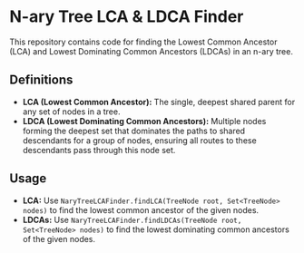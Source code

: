 # N-ary Tree LCA & LDCA Finder

This repository contains code for finding the Lowest Common Ancestor (LCA) and Lowest Dominating Common Ancestors (LDCAs) in an n-ary tree.

## Definitions

- **LCA (Lowest Common Ancestor):** The single, deepest shared parent for any set of nodes in a tree.
- **LDCA (Lowest Dominating Common Ancestors):** Multiple nodes forming the deepest set that dominates the paths to shared descendants for a group of nodes, ensuring all routes to these descendants pass through this node set.

## Usage

- **LCA:** Use `NaryTreeLCAFinder.findLCA(TreeNode root, Set<TreeNode> nodes)` to find the lowest common ancestor of the given nodes.
- **LDCAs:** Use `NaryTreeLCAFinder.findLDCAs(TreeNode root, Set<TreeNode> nodes)` to find the lowest dominating common ancestors of the given nodes.
